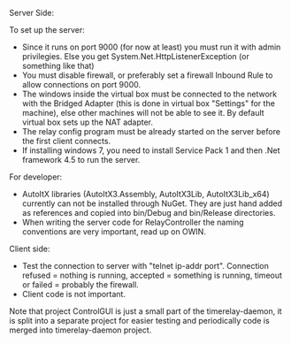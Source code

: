 
Server Side:

To set up the server:
- Since it runs on port 9000 (for now at least) you must run it with admin privilegies. Else you get System.Net.HttpListenerException (or something like that) 
- You must disable firewall, or preferably set a firewall Inbound Rule to allow connections on port 9000.
- The windows inside the virtual box must be connected to the network with the Bridged Adapter (this is done in virtual box "Settings" for the machine), else other machines will not be able to see it. By default virtual box sets up the NAT adapter.
- The relay config program must be already started on the server before the first client connects.
- If installing windows 7, you need to install Service Pack 1 and then .Net framework 4.5 to run the server.

For developer:
- AutoItX libraries (AutoItX3.Assembly, AutoItX3Lib, AutoItX3Lib\_x64) currently can not be installed through NuGet. They are just hand added as references and copied into bin/Debug and bin/Release directories.
- When writing the server code for RelayController the naming conventions are very important, read up on OWIN.

Client side:
- Test the connection to server with "telnet ip-addr port". Connection refused = nothing is running, accepted = something is running, timeout or failed = probably the firewall.
- Client code is not important.

Note that project ControlGUI is just a small part of the timerelay-daemon, it is split into a separate project for easier testing and periodically code is merged into timerelay-daemon project.
